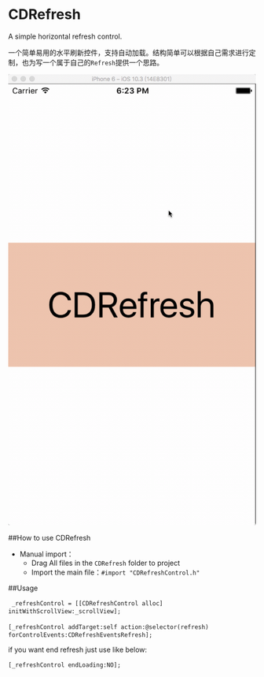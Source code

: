 # CDRefresh
A simple horizontal refresh control.

一个简单易用的水平刷新控件，支持自动加载。结构简单可以根据自己需求进行定制，也为写一个属于自己的`Refresh`提供一个思路。

![](demo.gif)

##How to use CDRefresh
* Manual import：
	* Drag All files in the `CDRefresh` folder to project
	* Import the main file：`#import "CDRefreshControl.h"`

##Usage
~~~objc
 _refreshControl = [[CDRefreshControl alloc] initWithScrollView:_scrollView];
    
[_refreshControl addTarget:self action:@selector(refresh) forControlEvents:CDRefreshEventsRefresh];
~~~

if you want end refresh just use like below:

~~~objc
[_refreshControl endLoading:NO];
~~~